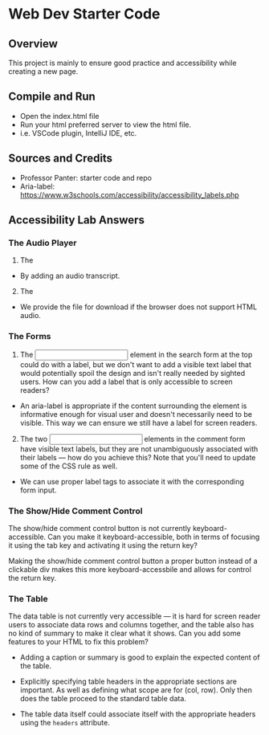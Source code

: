 # Web Dev Starter Code

## Overview

This project is mainly to ensure good practice and accessibility while creating a new page.

## Compile and Run

- Open the index.html file
- Run your html preferred server to view the html file.
- i.e. VSCode plugin, IntelliJ IDE, etc.

## Sources and Credits

- Professor Panter: starter code and repo
- Aria-label: <https://www.w3schools.com/accessibility/accessibility_labels.php>

## Accessibility Lab Answers

### The Audio Player

1. The <audio> player isn't accessible to hearing impaired (deaf) people — can you add some kind of accessible alternative for these users?

- By adding an audio transcript. 

2. The <audio> player isn't accessible to those using older browsers that don't support HTML audio. How can you allow them to still access the audio?

- We provide the file for download if the browser does not support HTML audio.

### The Forms

1. The <input> element in the search form at the top could do with a label, but we don't want to add a visible text label that would potentially spoil the design and isn't really needed by sighted users. How can you add a label that is only accessible to screen readers?

- An aria-label is appropriate if the content surrounding the element is informative enough for visual user and doesn't necessarily need to be visible. This way we can ensure we still have a label for screen readers.

2. The two <input> elements in the comment form have visible text labels, but they are not unambiguously associated with their labels — how do you achieve this? Note that you'll need to update some of the CSS rule as well.

- We can use proper label tags to associate it with the corresponding form input.

### The Show/Hide Comment Control

The show/hide comment control button is not currently keyboard-accessible. Can you make it keyboard-accessible, both in terms of focusing it using the tab key and activating it using the return key?

Making the show/hide comment control button a proper button instead of a clickable div makes this more keyboard-accessbile and allows for control the return key.

### The Table

The data table is not currently very accessible — it is hard for screen reader users to associate data rows and columns together, and the table also has no kind of summary to make it clear what it shows. Can you add some features to your HTML to fix this problem?

- Adding a caption or summary is good to explain the expected content of the table.

- Explicitly specifying table headers in the appropriate sections are important. As well as defining what scope are for (col, row). Only then does the table proceed to the standard table data.

- The table data itself could associate itself with the appropriate headers using the `headers` attribute.